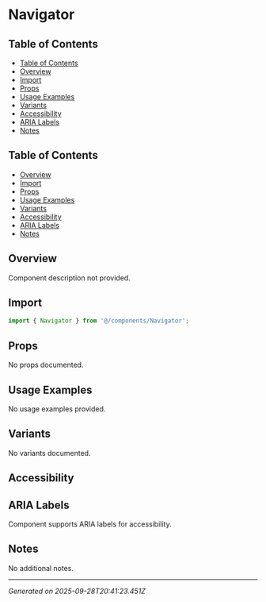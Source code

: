 # Navigator

## Table of Contents

- [Table of Contents](#table-of-contents)
- [Overview](#overview)
- [Import](#import)
- [Props](#props)
- [Usage Examples](#usage-examples)
- [Variants](#variants)
- [Accessibility](#accessibility)
- [ARIA Labels](#aria-labels)
- [Notes](#notes)

## Table of Contents

- [Overview](#overview)
- [Import](#import)
- [Props](#props)
- [Usage Examples](#usage-examples)
- [Variants](#variants)
- [Accessibility](#accessibility)
- [ARIA Labels](#aria-labels)
- [Notes](#notes)

## Overview
Component description not provided.

## Import
```typescript
import { Navigator } from '@/components/Navigator';
```

## Props
No props documented.

## Usage Examples
No usage examples provided.

## Variants
No variants documented.

## Accessibility
## ARIA Labels
Component supports ARIA labels for accessibility.

## Notes
No additional notes.

---
*Generated on 2025-09-28T20:41:23.451Z*

